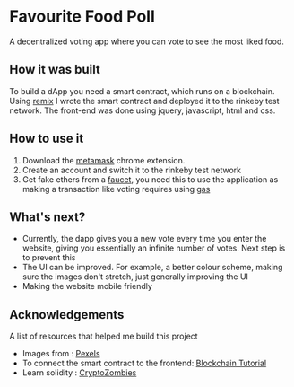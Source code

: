 # Favourite Food Poll
A decentralized voting app where you can vote to see the most liked food. 

## How it was built
To build a dApp you need a smart contract, which runs on a blockchain. Using [remix](https://remix.ethereum.org/) I wrote the smart contract and deployed it to the rinkeby test network. The front-end was done using jquery, javascript, html and css. 

## How to use it
1. Download the [metamask](https://metamask.io/) chrome extension.
2. Create an account and switch it to the rinkeby test network
3. Get fake ethers from a [faucet](https://faucet.rinkeby.io/), you need this to use the application as making a transaction like voting requires using [gas](https://ethereum.org/en/developers/docs/gas/)

## What's next?
- Currently, the dapp gives you a new vote every time you enter the website, giving you essentially an infinite number of votes. Next step is to prevent this
- The UI can be improved. For example, a better colour scheme, making sure the images don't stretch, just generally improving the UI
- Making the website mobile friendly 

## Acknowledgements
A list of resources that helped me build this project

- Images from : [Pexels](https://www.pexels.com/)
- To connect the smart contract to the frontend: [Blockchain Tutorial](https://www.youtube.com/watch?v=UqQMSVfugFA&list=PLsyeobzWxl7oY6tZmnZ5S7yTDxyu4zDW-&t=0s) 
- Learn solidity : [CryptoZombies](https://cryptozombies.io/)
